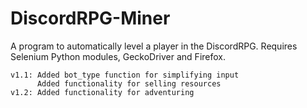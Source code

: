 # DiscordRPG-Miner
A program to automatically level a player in the DiscordRPG.
Requires Selenium Python modules, GeckoDriver and Firefox.


    v1.1: Added bot_type function for simplifying input
          Added functionality for selling resources
    v1.2: Added functionality for adventuring
